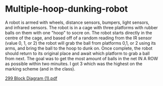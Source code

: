 # Multiple-hoop-dunking-robot
A robot is armed with wheels, distance sensors, bumpers, light sensors, and infrared sensors. The robot is in a cage with three platforms with rubber balls on them with one "hoop" to socre on. The robot starts directly in the centre of the cage, and based off of a random reading from the IR sensor (value 0, 1, or 2) the robot will grab the ball from platforms 0,1, or 2 using its arms, and bring the ball to the hoop to dunk on. Once complete, the robot should return to its original place and await which platform to grab a ball from next.  The goal was to get the most amount of balls in the net IN A ROW as possible within two minuites.  I got 3 which was the highest on the marking scheme (and in the class). 

[299 Block Diagram (1).pdf](https://github.com/Ryan-Kinsella/Multiple-hoop-dunking-robot/files/2950092/299.Block.Diagram.1.pdf)
